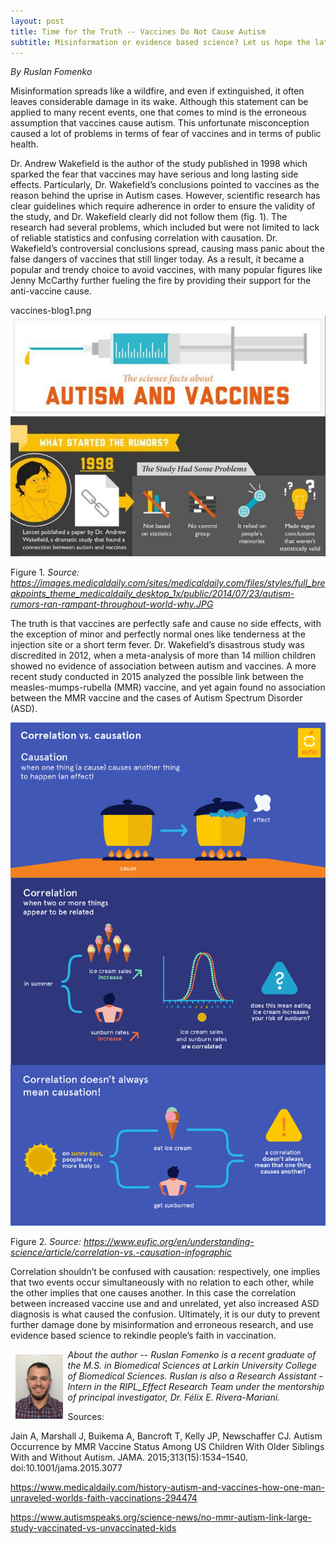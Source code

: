 ```yaml
---
layout: post
title: Time for the Truth -- Vaccines Do Not Cause Autism 
subtitle: Misinformation or evidence based science? Let us hope the latter wins the battle for the public health.
---
```


*By Ruslan Fomenko*

Misinformation spreads like a wildfire, and even if extinguished, it often leaves considerable damage in its wake.  Although this statement can be applied to many recent events, one that comes to mind is the erroneous assumption that vaccines cause autism.  This unfortunate misconception caused a lot of problems in terms of fear of vaccines and in terms of public health. 


Dr. Andrew Wakefield is the author of the study published in 1998 which sparked the fear that vaccines may have serious and long lasting side effects. Particularly, Dr. Wakefield’s conclusions pointed to vaccines as the reason behind the uprise in Autism cases.  However, scientific research has clear guidelines which require adherence in order to ensure the validity of the study, and Dr. Wakefield clearly did not follow them (fig. 1).  The research had several problems, which included but were not limited to lack of reliable statistics and confusing correlation with causation.  Dr. Wakefield’s controversial conclusions spread, causing mass panic about the false dangers of vaccines that still linger today.  As a result, it became a popular and trendy choice to avoid vaccines, with many popular figures like Jenny McCarthy further fueling the fire by providing their support for the anti-vaccine cause. 

vaccines-blog1.png
<img src="/img/vaccines-blog1.png" alt="Bad Vaccines Research" class="inline"/>

Figure 1. *Source: https://images.medicaldaily.com/sites/medicaldaily.com/files/styles/full_breakpoints_theme_medicaldaily_desktop_1x/public/2014/07/23/autism-rumors-ran-rampant-throughout-world-why.JPG*

The truth is that vaccines are perfectly safe and cause no side effects, with the exception of minor and perfectly normal ones like tenderness at the injection site or a short term fever.  Dr. Wakefield’s disastrous study was discredited in 2012, when a meta-analysis of more than 14 million children showed no evidence of association between autism and vaccines.  A more recent study conducted in 2015 analyzed the possible link between the measles-mumps-rubella (MMR) vaccine, and yet again found no association between the MMR vaccine and the cases of Autism Spectrum Disorder (ASD).  

<img src="/img/vaccines_blog2.png" alt="Bad Vaccines Research" class="inline"/>

Figure 2. *Source: https://www.eufic.org/en/understanding-science/article/correlation-vs.-causation-infographic*

Correlation shouldn’t be confused with causation: respectively, one implies that two events occur simultaneously with no relation to each other, while the other implies that one causes another.  In this case the correlation between increased vaccine use and and unrelated, yet also increased ASD diagnosis is what caused the confusion.  Ultimately, it is our duty to prevent further damage done by misinformation and erroneous research, and use evidence based science to rekindle people’s faith in vaccination. 


<img src="/img/Ruslan.jpg" alt="Ruslan Fomenko" align="left" style="width: 15%; height: 15%; margin:8px">
<p><i>About the author -- Ruslan Fomenko is a recent graduate of the M.S. in Biomedical Sciences at Larkin University College of Biomedical Sciences. Ruslan is also a Research Assistant - Intern in the RIPL_Effect Research Team under the mentorship of principal investigator, Dr. Félix E. Rivera-Mariani.  </i></p>

Sources: 

Jain A, Marshall J, Buikema A, Bancroft T, Kelly JP, Newschaffer CJ. Autism Occurrence by MMR Vaccine Status Among US Children With Older Siblings With and Without Autism. JAMA. 2015;313(15):1534–1540. doi:10.1001/jama.2015.3077

https://www.medicaldaily.com/history-autism-and-vaccines-how-one-man-unraveled-worlds-faith-vaccinations-294474

https://www.autismspeaks.org/science-news/no-mmr-autism-link-large-study-vaccinated-vs-unvaccinated-kids 

